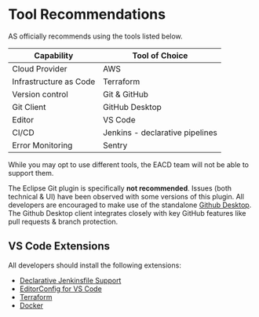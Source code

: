 # Tool Recommendations
AS officially recommends using the tools listed below. 

| Capability             | Tool of Choice                  | 
|------------------------|---------------------------------| 
| Cloud Provider         | AWS                             | 
| Infrastructure as Code | Terraform                       | 
| Version control        | Git & GitHub                    | 
| Git Client             | GitHub Desktop                  | 
| Editor                 | VS Code                         | 
| CI/CD                  | Jenkins - declarative pipelines | 
| Error Monitoring       | Sentry                          |

While you may opt to use different tools, the EACD team will not be able to support them.

The Eclipse Git plugin is specifically **not recommended**. Issues (both technical & UI) have been observed with some versions of this plugin. All developers are encouraged to make use of the standalone [Github Desktop](https://desktop.github.com/). The Github Desktop client integrates closely with key GitHub features like pull requests & branch protection.

## VS Code Extensions
All developers should install the following extensions:

- [Declarative Jenkinsfile Support](https://marketplace.visualstudio.com/items?itemName=jmMeessen.jenkins-declarative-support)
- [EditorConfig for VS Code](https://marketplace.visualstudio.com/items?itemName=EditorConfig.EditorConfig)
- [Terraform](https://marketplace.visualstudio.com/items?itemName=mauve.terraform)
- [Docker](https://marketplace.visualstudio.com/items?itemName=ms-azuretools.vscode-docker)